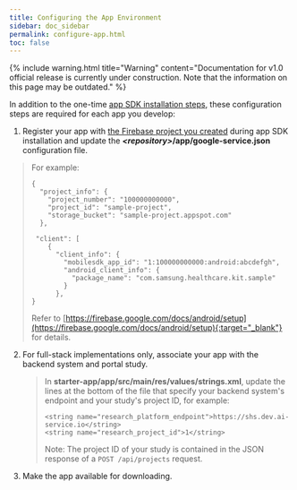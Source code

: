 ```yaml
---
title: Configuring the App Environment
sidebar: doc_sidebar
permalink: configure-app.html
toc: false
---
```


{% include warning.html title="Warning" content="Documentation for v1.0 official release is currently under construction. Note that the information on this page may be outdated." %}

In addition to the one-time [app SDK installation steps](../installation/install-sdk.md), these configuration steps are required for each app you develop:

1. Register your app with [the Firebase project you created](../installation/install-sdk.md#vii-create-a-firebase-project) during app SDK installation and update the ***\<repository\>*/app/google-service.json** configuration file.
> For example:
> ```
> {
>   "project_info": {
>     "project_number": "100000000000",
>     "project_id": "sample-project",
>     "storage_bucket": "sample-project.appspot.com"
>   },
>   
>  "client": [
>     {
>       "client_info": {
>         "mobilesdk_app_id": "1:100000000000:android:abcdefgh",
>         "android_client_info": {
>           "package_name": "com.samsung.healthcare.kit.sample"
>         }
>       },
> }
> ```
> Refer to [https://firebase.google.com/docs/android/setup](https://firebase.google.com/docs/android/setup){:target="_blank"} for details.
2. For full-stack implementations only, associate your app with the backend system and portal study.
   > In **starter-app/app/src/main/res/values/strings.xml**, update the lines at the bottom of the file that specify your backend system's endpoint and your study's project ID, for example:
   >
   > ```
   > <string name="research_platform_endpoint">https://shs.dev.ai-service.io</string>
   > <string name="research_project_id">1</string>
   > ```
   >
   > Note: The project ID of your study is contained in the JSON response of a `POST /api/projects` request.

3. Make the app available for downloading.
